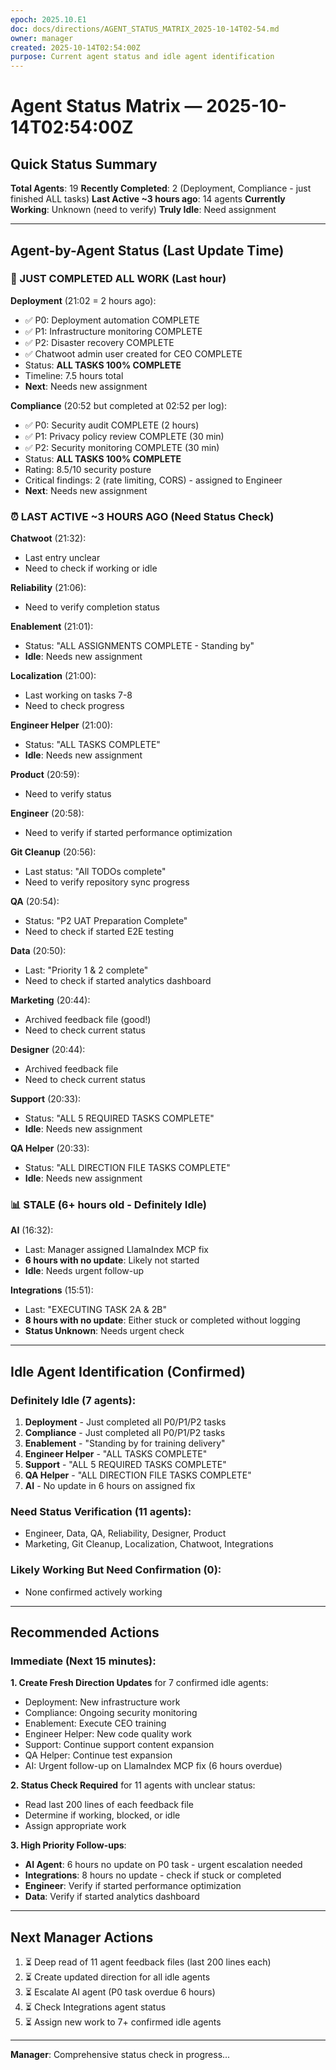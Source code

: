 ```yaml
---
epoch: 2025.10.E1
doc: docs/directions/AGENT_STATUS_MATRIX_2025-10-14T02-54.md
owner: manager
created: 2025-10-14T02:54:00Z
purpose: Current agent status and idle agent identification
---
```


# Agent Status Matrix — 2025-10-14T02:54:00Z

## Quick Status Summary

**Total Agents**: 19
**Recently Completed**: 2 (Deployment, Compliance - just finished ALL tasks)
**Last Active ~3 hours ago**: 14 agents
**Currently Working**: Unknown (need to verify)
**Truly Idle**: Need assignment

---

## Agent-by-Agent Status (Last Update Time)

### 🎉 JUST COMPLETED ALL WORK (Last hour)

**Deployment** (21:02 = 2 hours ago):
- ✅ P0: Deployment automation COMPLETE
- ✅ P1: Infrastructure monitoring COMPLETE
- ✅ P2: Disaster recovery COMPLETE
- ✅ Chatwoot admin user created for CEO COMPLETE
- Status: **ALL TASKS 100% COMPLETE**
- Timeline: 7.5 hours total
- **Next**: Needs new assignment

**Compliance** (20:52 but completed at 02:52 per log):
- ✅ P0: Security audit COMPLETE (2 hours)
- ✅ P1: Privacy policy review COMPLETE (30 min)
- ✅ P2: Security monitoring COMPLETE (30 min)
- Status: **ALL TASKS 100% COMPLETE**
- Rating: 8.5/10 security posture
- Critical findings: 2 (rate limiting, CORS) - assigned to Engineer
- **Next**: Needs new assignment

### ⏰ LAST ACTIVE ~3 HOURS AGO (Need Status Check)

**Chatwoot** (21:32):
- Last entry unclear
- Need to check if working or idle

**Reliability** (21:06):
- Need to verify completion status

**Enablement** (21:01):
- Status: "ALL ASSIGNMENTS COMPLETE - Standing by"
- **Idle**: Needs new assignment

**Localization** (21:00):
- Last working on tasks 7-8
- Need to check progress

**Engineer Helper** (21:00):
- Status: "ALL TASKS COMPLETE"
- **Idle**: Needs new assignment

**Product** (20:59):
- Need to verify status

**Engineer** (20:58):
- Need to verify if started performance optimization

**Git Cleanup** (20:56):
- Last status: "All TODOs complete"
- Need to verify repository sync progress

**QA** (20:54):
- Status: "P2 UAT Preparation Complete"
- Need to check if started E2E testing

**Data** (20:50):
- Last: "Priority 1 & 2 complete"
- Need to check if started analytics dashboard

**Marketing** (20:44):
- Archived feedback file (good!)
- Need to check current status

**Designer** (20:44):
- Archived feedback file
- Need to check current status

**Support** (20:33):
- Status: "ALL 5 REQUIRED TASKS COMPLETE"
- **Idle**: Needs new assignment

**QA Helper** (20:33):
- Status: "ALL DIRECTION FILE TASKS COMPLETE"
- **Idle**: Needs new assignment

### 📊 STALE (6+ hours old - Definitely Idle)

**AI** (16:32):
- Last: Manager assigned LlamaIndex MCP fix
- **6 hours with no update**: Likely not started
- **Idle**: Needs urgent follow-up

**Integrations** (15:51):
- Last: "EXECUTING TASK 2A & 2B"
- **8 hours with no update**: Either stuck or completed without logging
- **Status Unknown**: Needs urgent check

---

## Idle Agent Identification (Confirmed)

### Definitely Idle (7 agents):
1. **Deployment** - Just completed all P0/P1/P2 tasks
2. **Compliance** - Just completed all P0/P1/P2 tasks
3. **Enablement** - "Standing by for training delivery"
4. **Engineer Helper** - "ALL TASKS COMPLETE"
5. **Support** - "ALL 5 REQUIRED TASKS COMPLETE"
6. **QA Helper** - "ALL DIRECTION FILE TASKS COMPLETE"
7. **AI** - No update in 6 hours on assigned fix

### Need Status Verification (11 agents):
- Engineer, Data, QA, Reliability, Designer, Product
- Marketing, Git Cleanup, Localization, Chatwoot, Integrations

### Likely Working But Need Confirmation (0):
- None confirmed actively working

---

## Recommended Actions

### Immediate (Next 15 minutes):

**1. Create Fresh Direction Updates** for 7 confirmed idle agents:
- Deployment: New infrastructure work
- Compliance: Ongoing security monitoring
- Enablement: Execute CEO training
- Engineer Helper: New code quality work
- Support: Continue support content expansion
- QA Helper: Continue test expansion
- AI: Urgent follow-up on LlamaIndex MCP fix (6 hours overdue)

**2. Status Check Required** for 11 agents with unclear status:
- Read last 200 lines of each feedback file
- Determine if working, blocked, or idle
- Assign appropriate work

**3. High Priority Follow-ups**:
- **AI Agent**: 6 hours no update on P0 task - urgent escalation needed
- **Integrations**: 8 hours no update - check if stuck or completed
- **Engineer**: Verify if started performance optimization
- **Data**: Verify if started analytics dashboard

---

## Next Manager Actions

1. ⏳ Deep read of 11 agent feedback files (last 200 lines each)
2. ⏳ Create updated direction for all idle agents
3. ⏳ Escalate AI agent (P0 task overdue 6 hours)
4. ⏳ Check Integrations agent status
5. ⏳ Assign new work to 7+ confirmed idle agents

---

**Manager**: Comprehensive status check in progress...

